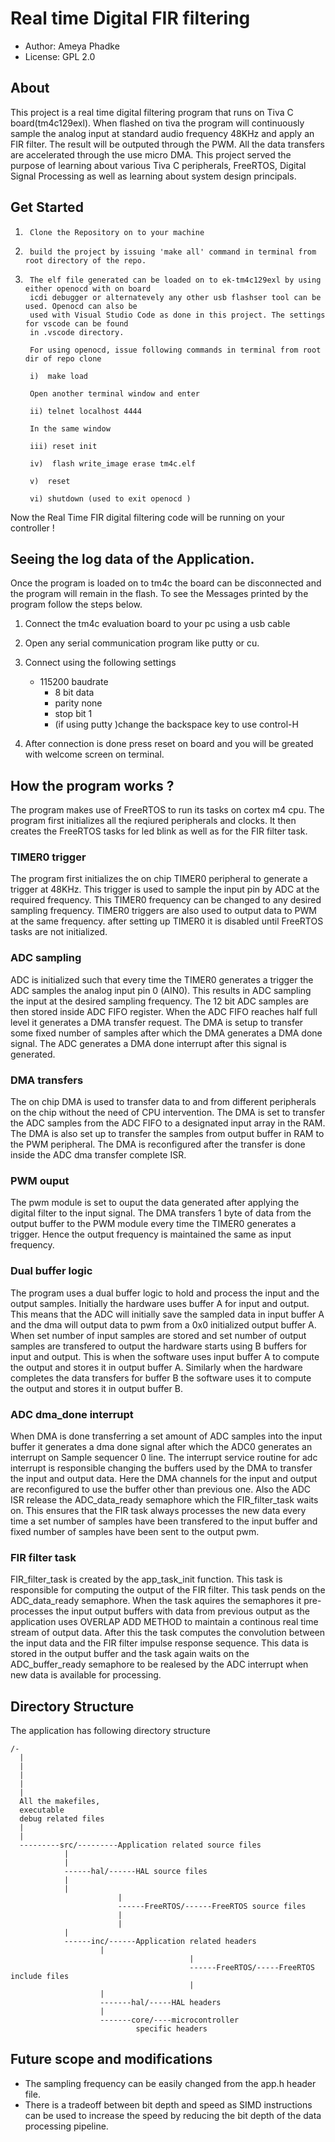 # Real time Digital FIR filtering

* Author:	Ameya Phadke
* License:	GPL 2.0



## About

This project is a real time digital filtering program that runs on Tiva C board(tm4c129exl).
When flashed on tiva the program will continuously sample the analog input at standard
audio frequency 48KHz and apply an FIR filter. The result will be outputed through the PWM.
All the data transfers are accelerated through the use micro DMA. This project served the 
purpose of learning about various Tiva C peripherals, FreeRTOS, Digital Signal Processing 
as well as learning about system design principals.


## Get Started

1.      Clone the Repository on to your machine

2.      build the project by issuing 'make all' command in terminal from root directory of the repo.

3.      The elf file generated can be loaded on to ek-tm4c129exl by using either openocd with on board 
        icdi debugger or alternatevely any other usb flashser tool can be used. Openocd can also be
        used with Visual Studio Code as done in this project. The settings for vscode can be found
        in .vscode directory.

        For using openocd, issue following commands in terminal from root dir of repo clone

        i)	make load

        Open another terminal window and enter

        ii)	telnet localhost 4444

        In the same window

        iii) reset init

        iv)	 flash write_image erase tm4c.elf

        v)	reset

        vi) shutdown (used to exit openocd )

Now the Real Time FIR digital filtering code will be running on your controller !



## Seeing the log data of the Application.

Once the program is loaded on to tm4c the board can be disconnected and the program will
remain in the flash. To see the Messages printed by the program follow the steps below.

1. Connect the tm4c evaluation board to your pc using a usb cable

2. Open any serial communication program like putty or cu.

3. Connect using the following settings
	* 115200 baudrate
        * 8 bit data
        * parity none
        * stop bit 1
        * (if using putty )change the backspace key to use control-H 


4.	After connection is done press reset on board and you will be greated with welcome
	screen on terminal.



## How the program works ?
The program makes use of FreeRTOS to run its tasks on cortex m4 cpu. The program first
initializes all the reqiured peripherals and clocks. It then creates the FreeRTOS tasks for
led blink as well as for the FIR filter task.

### TIMER0 trigger
The program first initializes the on chip TIMER0 peripheral to generate a trigger at 48KHz.
This trigger is used to sample the input pin by ADC at the required frequency. This TIMER0
frequency can be changed to any desired sampling frequency. TIMER0 triggers are also used
to output data to PWM at the same frequency. after setting up TIMER0 it is disabled until
FreeRTOS tasks are not initialized.

### ADC sampling
ADC is initialized such that every time the TIMER0 generates a trigger the ADC samples the
analog input pin 0 (AIN0). This results in ADC sampling the input at the desired sampling
frequency. The 12 bit ADC samples are then stored inside ADC FIFO register. When the ADC
FIFO reaches half full level it generates a DMA transfer request. The DMA is setup to
transfer some fixed number of samples after which the DMA generates a DMA done signal.
The ADC generates a DMA done interrupt after this signal is generated.

### DMA transfers
The on chip DMA is used to transfer data to and from different peripherals on the chip
without the need of CPU intervention. The DMA is set to transfer the ADC samples from
the ADC FIFO to a designated input array in the RAM. The DMA is also set up to transfer
the samples from output buffer in RAM to the PWM peripheral. The DMA is reconfigured
after the transfer is done inside the ADC dma transfer complete ISR.

### PWM ouput
The pwm module is set to ouput the data generated after applying the digital filter to 
the input signal. The DMA transfers 1 byte of data from the output buffer to the PWM
module every time the TIMER0 generates a trigger. Hence the output frequency is maintained
the same as input frequency.

### Dual buffer logic
The program uses a dual buffer logic to hold and process the input and the output samples.
Initially the hardware uses buffer A for input and output. This means that the ADC will
initially save the sampled data in input buffer A and the dma will output data to pwm
from a 0x0 initialized output buffer A. When set number of input samples are stored and
set number of output samples are transfered to output the hardware starts using B buffers
for input and output. This is when the software uses input buffer A to compute the output and
stores it in output buffer A. Similarly when the hardware completes the data transfers for
buffer B the software uses it to compute the output and stores it in output buffer B.

### ADC dma_done interrupt
When DMA is done transferring a set amount of ADC samples into the input buffer it generates
a dma done signal after which the ADC0 generates an interrupt on Sample sequencer 0 line.
The interrupt service routine for adc interrupt is responsible changing the buffers used by
the DMA to transfer the input and output data. Here the DMA channels for the input and output
are reconfigured to use the buffer other than previous one. Also the ADC ISR release the
ADC_data_ready semaphore which the FIR_filter_task waits on. This ensures that the FIR task
always processes the new data every time a set number of samples have been transfered to the
input buffer and fixed number of samples have been sent to the output pwm.

### FIR filter task
FIR_filter_task is created by the app_task_init function. This task is responsible for computing
the output of the FIR filter. This task pends on the ADC_data_ready semaphore. When the task
aquires the semaphores it pre-processes the input output buffers with data from previous output
as the application uses OVERLAP ADD METHOD to maintain a continous real time stream of output
data. After this the task computes the convolution between the input data and the FIR filter
impulse response sequence. This data is stored in the output buffer and the task again waits
on the ADC_buffer_ready semaphore to be realesed by the ADC interrupt when new data is available
for processing.


## Directory Structure
The application has following directory structure
```
/-
  |
  |
  |
  |
  |
  All the makefiles,
  executable
  debug related files
  |
  |
  ---------src/---------Application related source files
			|
			|
			------hal/------HAL source files
			|
			|
                        |
                        ------FreeRTOS/------FreeRTOS source files
                        |
                        |
			|
			------inc/------Application related headers
					|
                                        |
                                        ------FreeRTOS/-----FreeRTOS include files
                                        |
					|
					-------hal/-----HAL headers
					|
					-------core/----microcontroller
							specific headers

```

## Future scope and modifications

* The sampling frequency can be easily changed from the app.h header file.
* There is a tradeoff between bit depth and speed as SIMD instructions can be
  used to increase the speed by reducing the bit depth of the data processing
  pipeline.